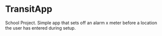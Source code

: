 TransitApp
==========

School Project. Simple app that sets off an alarm x meter before a location the user has entered during setup.

